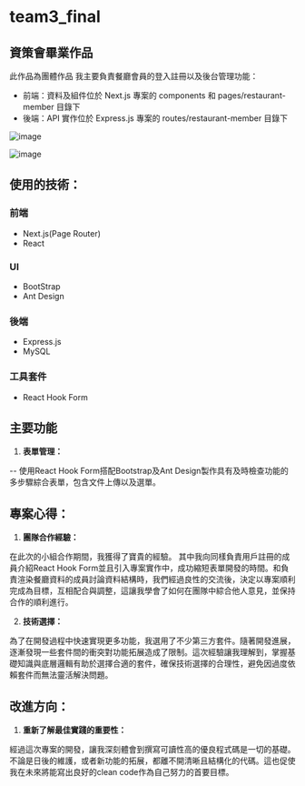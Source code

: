 # team3_final

## 資策會畢業作品

此作品為團體作品
我主要負責餐廳會員的登入註冊以及後台管理功能：

* 前端：資料及組件位於 Next.js 專案的 components 和 pages/restaurant-member 目錄下
* 後端：API 實作位於 Express.js 專案的 routes/restaurant-member 目錄下

![image](https://github.com/user-attachments/assets/3298c59a-db12-47fe-bd30-92d790ea8654)


![image](https://github.com/user-attachments/assets/50cfff63-eaa3-4934-a024-55f81dbe99af)


## 使用的技術：

### 前端

- Next.js(Page Router)
- React

### UI

- BootStrap
- Ant Design

### 後端

- Express.js
- MySQL

### 工具套件

- React Hook Form 

## 主要功能

1. **表單管理：**

-- 使用React Hook Form搭配Bootstrap及Ant Design製作具有及時檢查功能的多步驟綜合表單，包含文件上傳以及選單。

## 專案心得：

1. **團隊合作經驗：**

在此次的小組合作期間，我獲得了寶貴的經驗。
其中我向同樣負責用戶註冊的成員介紹React Hook Form並且引入專案實作中，成功縮短表單開發的時間。和負責渲染餐廳資料的成員討論資料結構時，我們經過良性的交流後，決定以專案順利完成為目標，互相配合與調整，這讓我學會了如何在團隊中綜合他人意見，並保持合作的順利進行。

2. **技術選擇：**

為了在開發過程中快速實現更多功能，我選用了不少第三方套件。隨著開發進展，逐漸發現一些套件間的衝突對功能拓展造成了限制。這次經驗讓我理解到，掌握基礎知識與底層邏輯有助於選擇合適的套件，確保技術選擇的合理性，避免因過度依賴套件而無法靈活解決問題。


## 改進方向：

1. **重新了解最佳實踐的重要性：**

經過這次專案的開發，讓我深刻體會到撰寫可讀性高的優良程式碼是一切的基礎。不論是日後的維護，或者新功能的拓展，都離不開清晰且結構化的代碼。這也促使我在未來將能寫出良好的clean code作為自己努力的首要目標。
